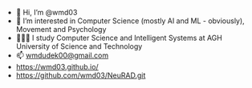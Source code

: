 - 👋 Hi, I’m @wmd03
- 👀 I’m interested in Computer Science (mostly AI and ML - obviously), Movement and Psychology
- 👨🏻‍🎓 I study Computer Science and Intelligent Systems at AGH University of Science and Technology
- 📫 wmdudek00@gmail.com
- https://wmd03.github.io/
- https://github.com/wmd03/NeuRAD.git

<!---
wmd03/wmd03 is a ✨ special ✨ repository because its `README.md` (this file) appears on your GitHub profile.
You can click the Preview link to take a look at your changes.
--->
